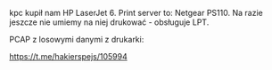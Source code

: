 kpc kupił nam HP LaserJet 6. Print server to: Netgear PS110. Na razie jeszcze nie umiemy na niej drukować - obsługuje LPT.

PCAP z losowymi danymi z drukarki:

https://t.me/hakierspejs/105994